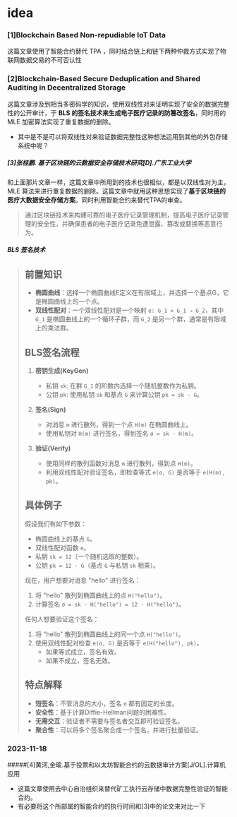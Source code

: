 # idea

### [1]Blockchain Based Non-repudiable IoT Data

这篇文章使用了智能合约替代 TPA ，同时结合链上和链下两种仲裁方式实现了物联网数据交易的不可否认性

### [2]Blockchain-Based Secure Deduplication and Shared Auditing in Decentralized Storage

这篇文章涉及到相当多密码学的知识，使用双线性对来证明实现了安全的数据完整性的公开审计，于 **BLS 的签名技术来生成电子医疗记录的防篡改签名**，同时用的 MLE 加密算法实现了重复数据的删除。

* 其中是不是可以将双线性对来验证数据完整性这种想法运用到其他的外包存储系统中呢？

##### [3]张桂鹏. 基于区块链的云数据安全存储技术研究[D].广东工业大学

和上面那片文章一样，这篇文章中所用到的技术也很相似，都是以双线性对为主，MLE 算法来进行重复数据的删除。这篇文章中就用这种思想实现了**基于区块链的医疗大数据安全存储方案**。同时利用智能合约来替代TPA的审查。

> 通过区块链技术来构建可靠的电子医疗记录管理机制，提高电子医疗记录管理的安全性，并确保患者的电子医疗记录免遭泄露、篡改或替换等恶意行为。

##### BLS 签名技术

> ## 前置知识
>
> - **椭圆曲线**：选择一个椭圆曲线E定义在有限域上，并选择一个基点G，它是椭圆曲线上的一个点。
> - **双线性配对**：一个双线性配对是一个映射 `e: G_1 × G_1 → G_2`，其中 `G_1` 是椭圆曲线上的一个循环子群，而 `G_2` 是另一个群，通常是有限域上的乘法群。
>
> ## BLS签名流程
> 1. **密钥生成(KeyGen)**
>    - 私钥 `sk`: 在群 `G_1` 的阶数内选择一个随机整数作为私钥。
>    - 公钥 `pk`: 使用私钥 `sk` 和基点 `G` 来计算公钥 `pk = sk · G`。
>
> 2. **签名(Sign)**
>    - 对消息 `m` 进行散列，得到一个点 `H(m)` 在椭圆曲线上。
>    - 使用私钥对 `H(m)` 进行签名，得到签名 `σ = sk · H(m)`。
>
> 3. **验证(Verify)**
>    - 使用同样的散列函数对消息 `m` 进行散列，得到点 `H(m)`。
>    - 利用双线性配对验证签名，即检查等式 `e(σ, G)` 是否等于 `e(H(m), pk)`。
>
> ## 具体例子
> 假设我们有如下参数：
> - 椭圆曲线上的基点 `G`。
> - 双线性配对函数 `e`。
> - 私钥 `sk = 12`（一个随机选取的整数）。
> - 公钥 `pk = 12 · G`（基点 `G` 与私钥 `sk` 相乘）。
>
> 现在，用户想要对消息 "hello" 进行签名：
> 1. 将 "hello" 散列到椭圆曲线上的点 `H("hello")`。
> 2. 计算签名 `σ = sk · H("hello") = 12 · H("hello")`。
>
> 任何人想要验证这个签名：
> 1. 将 "hello" 散列到椭圆曲线上的同一个点 `H("hello")`。
> 2. 使用双线性配对检查 `e(σ, G)` 是否等于 `e(H("hello"), pk)`。
>    - 如果等式成立，签名有效。
>    - 如果不成立，签名无效。
>
> ## 特点解释
> - **短签名**：不管消息的大小，签名 `σ` 都有固定的长度。
> - **安全性**：基于计算Diffie-Hellman问题的困难性。
> - **无需交互**：验证者不需要与签名者交互即可验证签名。
> - **聚合性**：可以将多个签名聚合成一个签名，并进行批量验证。

### 2023-11-18
#####[4]黄河,金瑜.基于投票和以太坊智能合约的云数据审计方案[J/OL].计算机应用
* 这篇文章使用去中心自治组织来替代矿工执行云存储中数据完整性验证的智能合约。
* 有必要将这个所部属的智能合约的执行时间和[3]中的论文来对比一下
